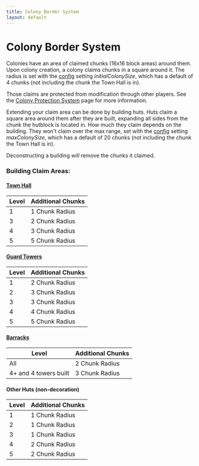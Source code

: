 ```yaml
---
title: Colony Border System
layout: default
---
```

# Colony Border System

Colonies have an area of claimed chunks (16x16 block areas) around them. Upon colony creation, a colony claims chunks in a square around it. The radius is set with the [config](../../source/misc/configfile) setting *initialColonySize*, which has a default of 4 chunks (not including the chunk the Town Hall is in).

Those claims are protected from modification through other players. See the [Colony Protection System](../../source/systems/protection) page for more information.

Extending your claim area can be done by building huts. Huts claim a square area around them after they are built, expanding all sides from the chunk the hutblock is located in. How much they claim depends on the building. They won't claim over the max range, set with the [config](../../source/misc/configfile) setting *maxColonySize*, which has a default of 20 chunks (not including the chunk the Town Hall is in). 

Deconstructing a building *will* remove the chunks it claimed.

### Building Claim Areas:

#### [Town Hall](../../source/workers/chickenfarmer)

| Level | Additional Chunks |
| ----  | ----------------- |
| 1     |  1 Chunk Radius   |
| 3     |  2 Chunk Radius   |
| 4     |  3 Chunk Radius   |
| 5     |  5 Chunk Radius   |

#### [Guard Towers](../../source/buildings/guardtower)

| Level | Additional Chunks |
| ----- | ----------------- |
| 1     | 2 Chunk Radius    |
| 2     | 3 Chunk Radius    |
| 3     | 3 Chunk Radius    |
| 4     | 4 Chunk Radius    |
| 5     | 5 Chunk Radius    |

#### [Barracks](../../source/buildings/barracks)

| Level | Additional Chunks |
| ----- | ----------------- |
| All   | 2 Chunk Radius    |
| 4+ and 4 towers built | 3 Chunk Radius |

#### Other Huts (non-decoration)

| Level | Additional Chunks |
| ----- | ----------------- |
| 1     | 1 Chunk Radius    |
| 2     | 1 Chunk Radius    |
| 3     | 1 Chunk Radius    |
| 4     | 2 Chunk Radius    |
| 5     | 2 Chunk Radius    |
